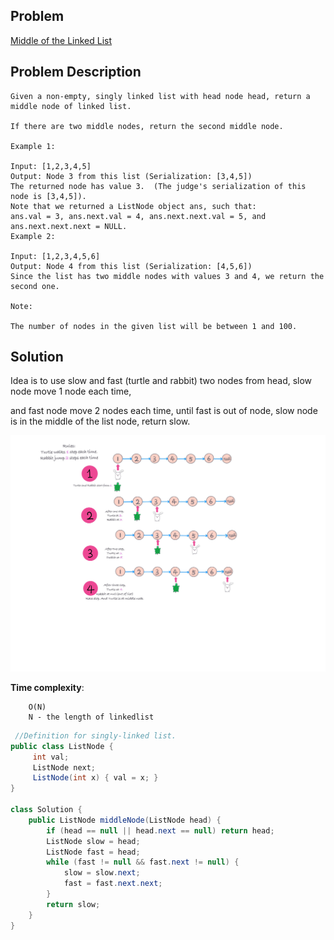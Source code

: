 ## Problem
[Middle of the Linked List](https://leetcode.com/explore/challenge/card/30-day-leetcoding-challenge/529/week-2/3290/)

## Problem Description
```
Given a non-empty, singly linked list with head node head, return a middle node of linked list.

If there are two middle nodes, return the second middle node.

Example 1:

Input: [1,2,3,4,5]
Output: Node 3 from this list (Serialization: [3,4,5])
The returned node has value 3.  (The judge's serialization of this node is [3,4,5]).
Note that we returned a ListNode object ans, such that:
ans.val = 3, ans.next.val = 4, ans.next.next.val = 5, and ans.next.next.next = NULL.
Example 2:

Input: [1,2,3,4,5,6]
Output: Node 4 from this list (Serialization: [4,5,6])
Since the list has two middle nodes with values 3 and 4, we return the second one.

Note:

The number of nodes in the given list will be between 1 and 100.
```

## Solution

Idea is to use slow and fast (turtle and rabbit) two nodes from head, slow node move 1 node each time, 

and fast node move 2 nodes each time, until fast is out of node, slow node is in the middle of the list node, return slow.

![middle of the list node](../../assets/leetcode/middle-of-the-linked-list.png)

**Time complexity**: 
```
    O(N)
    N - the length of linkedlist
```

```java
 //Definition for singly-linked list.
public class ListNode {
     int val;
     ListNode next;
     ListNode(int x) { val = x; }
}

class Solution {
    public ListNode middleNode(ListNode head) {
        if (head == null || head.next == null) return head;
        ListNode slow = head;
        ListNode fast = head;
        while (fast != null && fast.next != null) {
            slow = slow.next;
            fast = fast.next.next;
        }
        return slow;
    }
}
```

